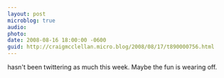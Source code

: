 ```yaml
---
layout: post
microblog: true
audio: 
photo: 
date: 2008-08-16 18:00:00 -0600
guid: http://craigmcclellan.micro.blog/2008/08/17/t890000756.html
---
```

hasn't been twittering as much this week. Maybe the fun is wearing off.

